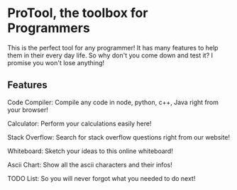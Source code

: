 # ProTool, the toolbox for Programmers

This is the perfect tool for any programmer! It has many features to help them in their every day life. So why don't you come down and test it? I promise you won't lose anything!

## Features

Code Compiler: Compile any code in node, python, c++, Java  right from your browser!

Calculator: Perform your calculations easily here!

Stack Overflow: Search for stack overflow questions right from our website!

Whiteboard: Sketch your ideas to this online whiteboard!

Ascii Chart: Show all the ascii characters and their infos!

TODO List: So you will never forgot what you needed to do next!
